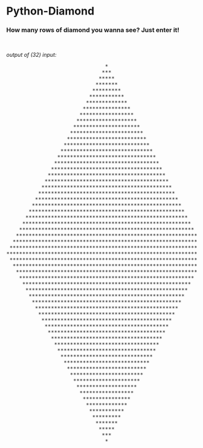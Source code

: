 # Python-Diamond
### How many rows of diamond you wanna see? Just enter it!
<br/>

*output of (32) input:*
<br/>
<pre>
                               *
                              ***
                             *****
                            *******
                           *********
                          ***********
                         *************
                        ***************
                       *****************
                      *******************
                     *********************
                    ***********************
                   *************************
                  ***************************
                 *****************************
                *******************************
               *********************************
              ***********************************
             *************************************
            ***************************************
           *****************************************
          *******************************************
         *********************************************
        ***********************************************
       *************************************************
      ***************************************************
     *****************************************************
    *******************************************************
   *********************************************************
  ***********************************************************
 *************************************************************
***************************************************************
 *************************************************************
  ***********************************************************
   *********************************************************
    *******************************************************
     *****************************************************
      ***************************************************
       *************************************************
        ***********************************************
         *********************************************
          *******************************************
           *****************************************
            ***************************************
             *************************************
              ***********************************
               *********************************
                *******************************
                 *****************************
                  ***************************
                   *************************
                    ***********************
                     *********************
                      *******************
                       *****************
                        ***************
                         *************
                          ***********
                           *********
                            *******
                             *****
                              ***
                               *
</pre>
